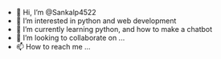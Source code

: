 - 👋 Hi, I’m @Sankalp4522
- 👀 I’m interested in python and web development
- 🌱 I’m currently learning python, and how to make a chatbot
- 💞️ I’m looking to collaborate on ...
- 📫 How to reach me ... 

<!---
Sankalp4522/Sankalp4522 is a ✨ special ✨ repository because its `README.md` (this file) appears on your GitHub profile.
You can click the Preview link to take a look at your changes.
--->
